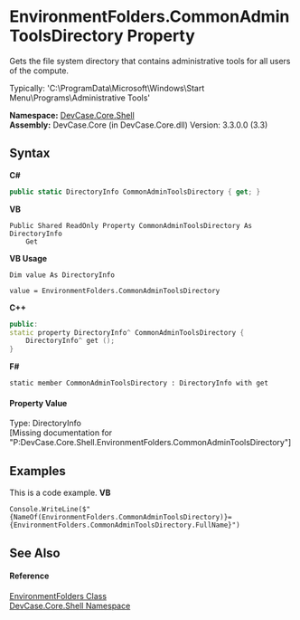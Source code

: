 # EnvironmentFolders.CommonAdminToolsDirectory Property 
 

Gets the file system directory that contains administrative tools for all users of the compute. 

 Typically: 'C:\ProgramData\Microsoft\Windows\Start Menu\Programs\Administrative Tools'

**Namespace:**&nbsp;<a href="N_DevCase_Core_Shell">DevCase.Core.Shell</a><br />**Assembly:**&nbsp;DevCase.Core (in DevCase.Core.dll) Version: 3.3.0.0 (3.3)

## Syntax

**C#**<br />
``` C#
public static DirectoryInfo CommonAdminToolsDirectory { get; }
```

**VB**<br />
``` VB
Public Shared ReadOnly Property CommonAdminToolsDirectory As DirectoryInfo
	Get
```

**VB Usage**<br />
``` VB Usage
Dim value As DirectoryInfo

value = EnvironmentFolders.CommonAdminToolsDirectory

```

**C++**<br />
``` C++
public:
static property DirectoryInfo^ CommonAdminToolsDirectory {
	DirectoryInfo^ get ();
}
```

**F#**<br />
``` F#
static member CommonAdminToolsDirectory : DirectoryInfo with get

```


#### Property Value
Type: DirectoryInfo<br />\[Missing <value> documentation for "P:DevCase.Core.Shell.EnvironmentFolders.CommonAdminToolsDirectory"\]

## Examples
This is a code example. 
**VB**<br />
``` VB
Console.WriteLine($"{NameOf(EnvironmentFolders.CommonAdminToolsDirectory)}={EnvironmentFolders.CommonAdminToolsDirectory.FullName}")
```


## See Also


#### Reference
<a href="T_DevCase_Core_Shell_EnvironmentFolders">EnvironmentFolders Class</a><br /><a href="N_DevCase_Core_Shell">DevCase.Core.Shell Namespace</a><br />